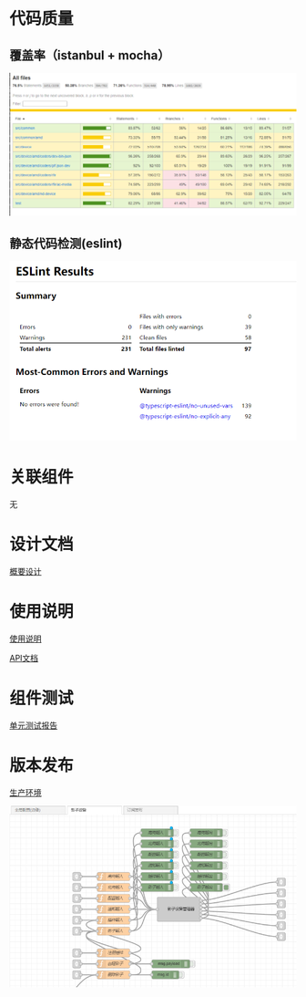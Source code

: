 # 代码质量 #
## 覆盖率（istanbul + mocha） ##

![覆盖率](docs/coverage/coverage.png)

## 静态代码检测(eslint) ##
[![静态代码检测](docs/eslint/eslint.png)](http://betacs.101.com/v0.1/static/preproduction_content_nd_iot_edg/ndiot-device-shadow/docs/eslint/report.html)

# 关联组件 #
无

# 设计文档 #
[概要设计](docs/outline_design.md)

# 使用说明 #
[使用说明](docs/howtouse.md)

[API文档](http://betacs.101.com/v0.1/static/preproduction_content_nd_iot_edg/ndiot-device-shadow/docs/typedoc/index.html)


# 组件测试 #
[单元测试报告](docs/coverage/mocha-coverage.txt)

# 版本发布 #
[生产环境](https://nd-iot-edge.sdp.ndaeweb.com/edg/)

![生产环境](docs/diagrams/node-red.png)
